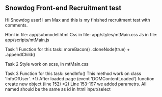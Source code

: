 ## Snowdog Front-end Recruitment test

Hi Snowdog user! I am Max and this is my finished recruitment test with comments. 

Html in file: app/submodel.html
Css in file: app/styles/mtMain.css
Js in file: app/scripts/mtMain.js

Task 1
Function for this task: moreBacon()
.cloneNode(true) + .appendChild()

Task 2 
Style work on scss, in mtMain.css 

Task 3 
Function for this task: sendInfo()
This method work on class 'InfoOfUser'.
 *1) After loaded page (event 'DOMContentLoaded') function create new object (line 152)
 *2) Line 153-197 we added parametrs. All named should be the same as id in html input/select

